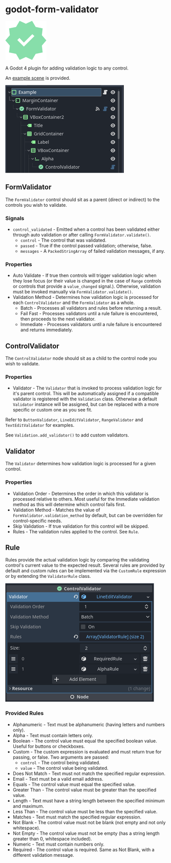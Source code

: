# godot-form-validator

![logo](logo.png) 

A Godot 4 plugin for adding validation logic to any control.

An [example scene](addons/godot-form-validator/example/example.tscn) is provided.

![example scene tree](example_tree.png)

## FormValidator

The ```FormValidator``` control should sit as a parent (direct or indirect) to the controls you wish to validate. 

### Signals
* ```control_validated``` - Emitted when a control has been validated either through auto validation or after calling ```FormValidator.validate()```.
   * ```control``` - The control that was validated.
   * ```passed``` - True if the control passed validation; otherwise, false.
   * ```messages``` - A ```PackedStringArray``` of failed validation messages, if any.

### Properties

* Auto Validate - If true then controls will trigger validation logic when they lose focus (or their value is changed in the case of ```Range``` controls or controls that provide a ```value_changed``` signal.). Otherwise, validation must be invoked manually via ```FormValidator.validate()```.
* Validation Method - Determines how validation logic is processed for each ```ControlValidator``` and the ```FormValidator``` as a whole.
    * Batch - Processes all validators and rules before returning a result.
    * Fail Fast - Processes validators until a rule failure is encountered, then proceeds to the next validator.
    * Immediate - Processes validators until a rule failure is encountered and returns immediately.


## ControlValidator

The ```ControlValidator``` node should sit as a child to the control node you wish to validate.

### Properties

* Validator - The ```Validator``` that is invoked to process validation logic for it's parent control. This will be automatically assigned if a compatible validator is registered with the ```Validation``` class. Otherwise a default ```Validator``` instance will be assigned, but can be replaced with a more specific or custom one as you see fit.

Refer to ```ButtonValidator```, ```LineEditValidator```, ```RangeValidator``` and ```TextEditValidator``` for examples.

See ```Validation.add_validator()``` to add custom validators.


## Validator

The ```Validator``` determines how validation logic is processed for a given control.

### Properties
* Validation Order - Determines the order in which this validator is processed relative to others. Most useful for the Immediate validation method as this will determine which control fails first.
* Validation Method - Matches the value of ```FormValidator.validation_method``` by default, but can be overridden for control-specific needs.
* Skip Validation - If true validation for this control will be skipped.
* Rules - The validation rules applied to the control. See ```Rule```.


## Rule

Rules provide the actual validation logic by comparing the validating control's current value to the expected result. Several rules are provided by default and custom rules can be implemented via the ```CustomRule``` expression or by extending the ```ValidatorRule``` class.

![example rules](example_rules.png)

### Provided Rules

* Alphanumeric - Text must be alphanumeric (having letters and numbers only).
* Alpha - Text must contain letters only.
* Boolean - The control value must equal the specified boolean value. Useful for buttons or checkboxes.
* Custom - The custom expression is evaluated and must return true for passing, or false. Two arguments are passed:
    * ```control``` - The control being validated.
    * ```value``` - The control value being validated.
* Does Not Match - Text must not match the specified regular expression.
* Email - Text must be a valid email address.
* Equals - The control value must equal the specified value.
* Greater Than - The control value must be greater than the specified value.
* Length - Text must have a string length between the specified minimum and maximum.
* Less Than - The control value must be less than the specified value.
* Matches - Text must match the specified regular expression.
* Not Blank - The control value must not be blank (not empty and not only whitespace).
* Not Empty - The control value must not be empty (has a string length greater than 0, whitespace included).
* Numeric - Text must contain numbers only.
* Required - The control value is required. Same as Not Blank, with a different validation message.
